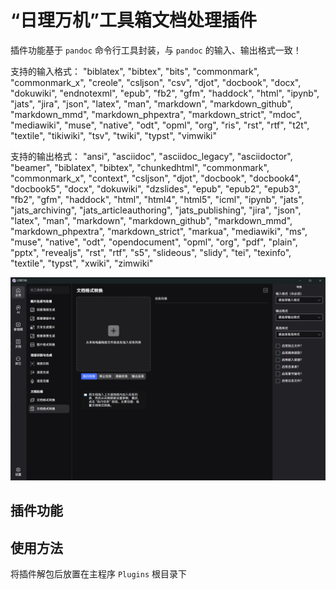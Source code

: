 # “日理万机”工具箱文档处理插件

插件功能基于 `pandoc` 命令行工具封装，与 `pandoc` 的输入、输出格式一致！

支持的输入格式：
"biblatex", "bibtex", "bits", "commonmark", "commonmark_x", "creole", "csljson",
"csv", "djot", "docbook", "docx", "dokuwiki", "endnotexml", "epub", "fb2",
"gfm", "haddock", "html", "ipynb", "jats", "jira", "json", "latex", "man",
"markdown", "markdown_github", "markdown_mmd", "markdown_phpextra", "markdown_strict",
"mdoc", "mediawiki", "muse", "native", "odt", "opml", "org", "ris", "rst", "rtf",
"t2t", "textile", "tikiwiki", "tsv", "twiki", "typst", "vimwiki"

支持的输出格式：
"ansi", "asciidoc", "asciidoc_legacy", "asciidoctor", "beamer", "biblatex", "bibtex", 
"chunkedhtml", "commonmark", "commonmark_x", "context", "csljson", "djot", "docbook", 
"docbook4", "docbook5", "docx", "dokuwiki", "dzslides", "epub", "epub2", "epub3", 
"fb2", "gfm", "haddock", "html", "html4", "html5", "icml", "ipynb", "jats", "jats_archiving",
"jats_articleauthoring", "jats_publishing", "jira", "json", "latex", "man", "markdown",
"markdown_github", "markdown_mmd", "markdown_phpextra", "markdown_strict", "markua", "mediawiki",
"ms", "muse", "native", "odt", "opendocument", "opml", "org", "pdf", "plain", "pptx", "revealjs",
"rst", "rtf", "s5", "slideous", "slidy", "tei", "texinfo", "textile", "typst", "xwiki", "zimwiki"

![](./docs/images/document-convert.png)

## 插件功能



## 使用方法

将插件解包后放置在主程序 `Plugins` 根目录下
